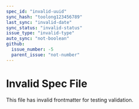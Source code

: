 ```yaml
---
spec_id: "invalid-uuid"
sync_hash: "toolong123456789"
last_sync: "invalid-date"
sync_status: "invalid-status"
issue_type: "invalid-type"
auto_sync: "not-boolean"
github:
  issue_number: -5
  parent_issue: "not-number"
---
```


# Invalid Spec File

This file has invalid frontmatter for testing validation.
